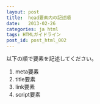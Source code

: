 ```yaml
---
layout: post
title:  head要素内の記述順
date:   2013-02-26
categories: ja html
tags: HTMLガイドライン
post_id: post_html_002
---
```

以下の順で要素を記述してください。

<div>
  <ol>
    <li>meta要素</li>
    <li>title要素</li>
    <li>link要素</li>
    <li>script要素</li>
  </ol>
</div>

